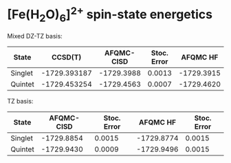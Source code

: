 # [Fe(H<sub>2</sub>O)<sub>6</sub>]<sup>2+</sup> spin-state energetics

Mixed DZ-TZ basis:

| State   | CCSD(T)      | AFQMC-CISD | Stoc. Error | AFQMC HF   | Stoc. Error |
| ------- | ------------ | ---------- | ----------- | ---------- | ----------- |
| Singlet | -1729.393187 | -1729.3988 | 0.0013      | -1729.3915 | 0.0009      |
| Quintet | -1729.453254 | -1729.4563 | 0.0007      | -1729.4620 | 0.0008      |

TZ basis:

| State   | AFQMC-CISD | Stoc. Error | AFQMC HF   | Stoc. Error |
| ------- | ---------- | ----------- | ---------- | ----------- |
| Singlet | -1729.8854 | 0.0015      | -1729.8774 | 0.0015      |
| Quintet | -1729.9430 | 0.0009      | -1729.9496 | 0.0015      |
